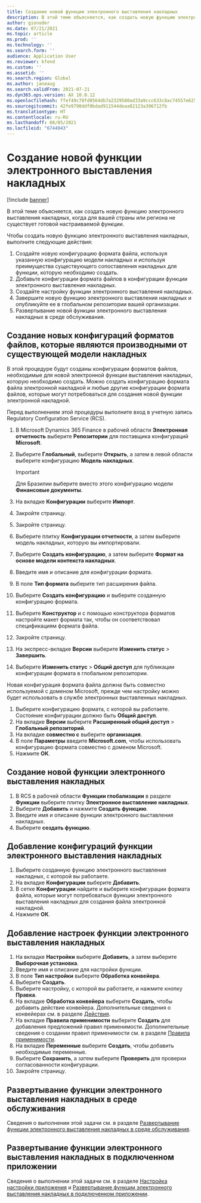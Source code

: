 ```yaml
---
title: Создание новой функции электронного выставления накладных
description: В этой теме объясняется, как создать новую функцию электронного выставления накладных, когда для вашей страны или региона не существует готовой настраиваемой функции.
author: gionoder
ms.date: 07/21/2021
ms.topic: article
ms.prod: ''
ms.technology: ''
ms.search.form: ''
audience: Application User
ms.reviewer: kfend
ms.custom: ''
ms.assetid: ''
ms.search.region: Global
ms.author: janeaug
ms.search.validFrom: 2021-07-21
ms.dyn365.ops.version: AX 10.0.12
ms.openlocfilehash: ffef49c78fd0564db7a2329580ad33a9ccc633c8ac74557e625d1cfb29931576
ms.sourcegitcommit: 42fe9790ddf0bdad911544deaa82123a396712fb
ms.translationtype: HT
ms.contentlocale: ru-RU
ms.lasthandoff: 08/05/2021
ms.locfileid: "6744943"
---
```

# <a name="create-a-new-electronic-invoicing-feature"></a>Создание новой функции электронного выставления накладных

[!include [banner](../includes/banner.md)]

В этой теме объясняется, как создать новую функцию электронного выставления накладных, когда для вашей страны или региона не существует готовой настраиваемой функции.

Чтобы создать новую функцию электронного выставления накладных, выполните следующие действия:

1. Создайте новую конфигурацию формата файла, используя указанную конфигурацию модели накладных и используя преимущества существующего сопоставления накладных для функции, которую необходимо создать.
2. Добавьте конфигурации формата файлов в конфигурации функции электронного выставления накладных.
3. Создайте настройку функции электронного выставления накладных.
4. Завершите новую функцию электронного выставления накладных и опубликуйте ее в глобальном репозитории вашей организации.
5. Развертывание новой функции электронного выставления накладных в среде обслуживания.

## <a name="create-new-file-format-configurations-that-are-derived-from-the-existing-invoice-model"></a>Создание новых конфигураций форматов файлов, которые являются производными от существующей модели накладных

В этой процедуре будут созданы конфигурации форматов файлов, необходимые для новой электронной функции выставления накладных, которую необходимо создать. Можно создать конфигурацию формата файла электронной накладной и любые другие конфигурации формата файлов, которые могут потребоваться для создания новой функции электронной накладной.

Перед выполнением этой процедуры выполните вход в учетную запись Regulatory Configuration Service (RCS).

1. В Microsoft Dynamics 365 Finance в рабочей области **Электронная отчетность** выберите **Репозитории** для поставщика конфигураций **Microsoft**.
2. Выберите **Глобальный**, выберите **Открыть**, а затем в левой области выберите конфигурацию **Модель накладных**.

    > [!IMPORTANT]
    > Для Бразилии выберите вместо этого конфигурацию модели **Финансовые документы**.

3. На вкладке **Конфигурации** выберите **Импорт**.
4. Закройте страницу.
5. Закройте страницу.
6. Выберите плитку **Конфигурации отчетности**, а затем выберите модель накладных, которую вы импортировали.
7. Выберите **Создать конфигурацию**, а затем выберите **Формат на основе модели контекста накладных**.
8. Введите имя и описание для конфигурации формата.
9. В поле **Тип формата** выберите тип расширения файла.
10. Выберите **Создать конфигурацию** и выберите созданную конфигурацию формата.
11. Выберите **Конструктор** и с помощью конструктора форматов настройте макет формата так, чтобы он соответствовал спецификациям формата файла.
12. Закройте страницу.
13. На экспресс-вкладке **Версии** выберите **Изменить статус** \> **Завершить**.
14. Выберите **Изменить статус** \> **Общий доступ** для публикации конфигурации формата в глобальном репозитории.

Новая конфигурация формата файла должна быть совместно используемой с доменом Microsoft, прежде чем настройку можно будет использовать в службе электронных выставленных накладных.

1. Выберите конфигурацию формата, с которой вы работаете. Состояние конфигурации должно быть **Общий доступ**.
2. На вкладке **Версии** выберите **Расширенный общий доступ** \> **Глобальный репозиторий**.
3. На вкладке **совместно с** выберите **организация**.
4. В поле **Параметры** введите **Microsoft.com**, чтобы использовать конфигурацию формата совместно с доменом Microsoft.
5. Нажмите **ОК**.

## <a name="create-the-new-electronic-invoicing-feature"></a>Создание новой функции электронного выставления накладных

1. В RCS в рабочей области **Функции глобализации** в разделе **Функции** выберите плитку **Электронное выставление накладных**.
2. Выберите **Добавить** и нажмите **Создать функцию**.
3. Введите имя и описание функции электронного выставления накладных.
4. Выберите **создать функцию**.

## <a name="add-electronic-invoicing-feature-configurations"></a>Добавление конфигураций функции электронного выставления накладных

1. Выберите созданную функцию электронного выставления накладных, с которой вы работаете.
2. На вкладке **Конфигурации** выберите **Добавить**.
3. В сетке **Конфигурации** найдите и выберите конфигурации формата файла, которые могут потребоваться функции электронного выставления накладных для создания файла электронной накладной.
4. Нажмите **ОК**.

## <a name="add-electronic-invoicing-feature-setups"></a>Добавление настроек функции электронного выставления накладных

1. На вкладке **Настройки** выберите **Добавить**, а затем выберите **Выборочная установка**.
2. Введите имя и описание для настройки функции.
3. В поле **Тип настройки** выберите **Обработка конвейера**.
4. Выберите **Создать**.
5. Выберите настройку, с которой вы работаете, и нажмите кнопку **Правка**.
6. На вкладке **Обработка конвейера** выберите **Создать**, чтобы добавить действие конвейера. Дополнительные сведения о конвейерах см. в разделе [Действия](e-invoicing-configuration-rcs.md#actions).
7. На вкладке **Правила применимости** выберите **Создать** для добавления предложений правил применимости. Дополнительные сведения о создании правил применимости см. в разделе [Правила применимости](e-invoicing-configuration-rcs.md#applicability-rules).
8. На вкладке **Переменные** выберите **Создать**, чтобы добавить необходимые переменные.
9. Выберите **Сохранить**, а затем выберите **Проверить** для проверки согласованности конфигурации.
10. Закройте страницу.

## <a name="deploy-the-electronic-invoicing-feature-to-the-service-environment"></a>Развертывание функции электронного выставления накладных в среде обслуживания

Сведения о выполнении этой задачи см. в разделе [Развертывание функции электронного выставления накладных в среде обслуживания](e-invoicing-get-started.md#deploy-the-electronic-invoicing-feature-to-service-environment).

## <a name="deploy-the-electronic-invoicing-feature-to-a-connected-application"></a>Развертывание функции электронного выставления накладных в подключенном приложении

Сведения о выполнении этой задачи см. в разделе [Настройка настройки приложения](e-invoicing-get-started.md#configure-the-application-setup) и [Развертывание функции электронного выставления накладных в подключенном приложении](e-invoicing-get-started.md#deploy-the-electronic-invoicing-feature-to-connected-application).
